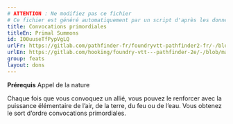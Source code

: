 ```yaml
---
# ATTENTION : Ne modifiez pas ce fichier
# Ce fichier est généré automatiquement par un script d'après les données du module Foundry VTT officiel et de sa traduction
title: Convocations primordiales
titleEn: Primal Summons
id: I00uuseTfPypVgLQ
urlFr: https://gitlab.com/pathfinder-fr/foundryvtt-pathfinder2-fr/-/blob/master/data/feats/I00uuseTfPypVgLQ.htm
urlEn: https://gitlab.com/hooking/foundry-vtt---pathfinder-2e/-/blob/master/packs/data/feats.db/primal-summons.json
group: feats
layout: dons
---
```

**Prérequis** Appel de la nature

Chaque fois que vous convoquez un allié, vous pouvez le renforcer avec la puissance élémentaire de l’air, de la terre, du feu ou de l’eau. Vous obtenez le sort d’ordre convocations primordiales.


